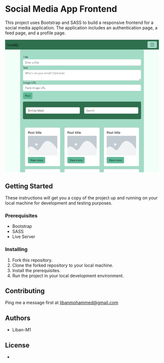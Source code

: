 
# Social Media App Frontend

This project uses Bootstrap and SASS to build a responsive frontend for a social media application. The application includes an authentication page, a feed page, and a profile page.

![Screenshot](/assets/img/socially.png)

## Getting Started

These instructions will get you a copy of the project up and running on your local machine for development and testing purposes.

### Prerequisites

- Bootstrap
- SASS
- Live Server

### Installing

1. Fork this repository.
2. Clone the forked repository to your local machine.
3. Install the prerequisites.
4. Run the project in your local development environment.

## Contributing

Ping me a message first at libanmohammed@gmail.com

## Authors

- Liban-M1

## License

*
